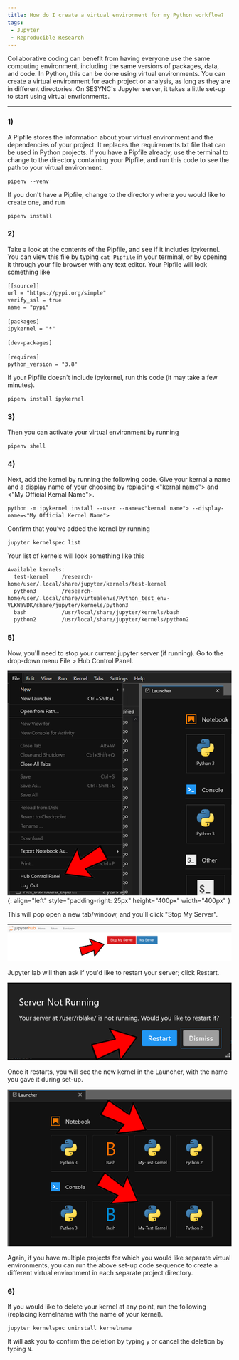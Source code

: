 ```yaml
---
title: How do I create a virtual environment for my Python workflow?
tags:
 - Jupyter
 - Reproducible Research
---
```


Collaborative coding can benefit from having everyone use the same computing environment, including the same versions of packages, data, and code.  In Python, this can be done using virtual environments.  You can create a virtual environment for each project or analysis, as long as they are in different directories.  On SESYNC's Jupyter server, it takes a little set-up to start using virtual envrionments.  

-----

### 1)
A Pipfile stores the information about your virtual environment and the dependencies of your project.  It replaces the requirements.txt file that can be used in Python projects.  If you have a Pipfile already, use the terminal to change to the directory containing your Pipfile, and run this code to see the path to your virtual environment.  

```
pipenv --venv
```

If you don't have a Pipfile, change to the directory where you would like to create one, and run 

```
pipenv install
```

### 2)
Take a look at the contents of the Pipfile, and see if it includes ipykernel.  You can view this file by typing `cat Pipfile` in your terminal, or by opening it through your file browser with any text editor.  Your Pipfile will look something like

```
[[source]]
url = "https://pypi.org/simple"
verify_ssl = true
name = "pypi"

[packages]
ipykernel = "*"

[dev-packages]

[requires]
python_version = "3.8"
```

If your Pipfile doesn't include ipykernel, run this code (it may take a few minutes).

```
pipenv install ipykernel
```

### 3) 
Then you can activate your virtual environment by running

```
pipenv shell
```

### 4) 
Next, add the kernel by running the following code.  Give your kernal a name and a display name of your choosing by replacing <"kernal name"> and <"My Official Kernal Name">. 

```{python}
python -m ipykernel install --user --name=<"kernal name"> --display-name=<"My Official Kernel Name">
```

Confirm that you've added the kernel by running

```
jupyter kernelspec list
```

Your list of kernels will look something like this

```
Available kernels:
  test-kernel    /research-home/user/.local/share/jupyter/kernels/test-kernel
  python3        /research-home/user/.local/share/virtualenvs/Python_test_env-VLKWaVDK/share/jupyter/kernels/python3
  bash           /usr/local/share/jupyter/kernels/bash
  python2        /usr/local/share/jupyter/kernels/python2
```

### 5) 
Now, you'll need to stop your current jupyter server (if running).  Go to the drop-down menu File > Hub Control Panel.  

![](/assets/images/hub-control.PNG){: align="left" style="padding-right: 25px" height="400px" width="400px" }

This will pop open a new tab/window, and you'll click "Stop My Server". 

![](/assets/images/jupyter_server.PNG)

Jupyter lab will then ask if you'd like to restart your server; click Restart. 

![](/assets/images/server_not_running.PNG)

Once it restarts, you will see the new kernel in the Launcher, with the name you gave it during set-up. 

![](/assets/images/new-kernel.PNG)

Again, if you have multiple projects for which you would like separate virtual environments, you can run the above set-up code sequence to create a different virtual environment in each separate project directory.  

### 6) 
If you would like to delete your kernel at any point, run the following (replacing kernelname with the name of your kernel).

```
jupyter kernelspec uninstall kernelname
```

It will ask you to confirm the deletion by typing `y` or cancel the deletion by typing `N`.  

